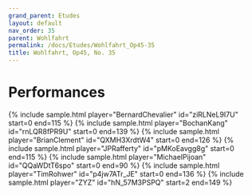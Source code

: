 ```yaml
---
grand_parent: Etudes
layout: default
nav_order: 35
parent: Wohlfahrt
permalink: /docs/Etudes/Wohlfahrt_Op45-35
title: Wohlfahrt, Op45, No. 35
---
```

# Performances
<div class="sample-container">
    {% include sample.html player="BernardChevalier" id="ziRLNeL9I7U" start=0 end=115 %}
    {% include sample.html player="BochanKang" id="rnLQR8fPR9U" start=0 end=139 %}
    {% include sample.html player="BrianClement" id="QXMH3XrdtW4" start=0 end=126 %}
    {% include sample.html player="JPRafferty" id="pMKoEavgg8g" start=0 end=115 %}
    {% include sample.html player="MichaelPijoan" id="QQaWDtT6spo" start=0 end=90 %}
    {% include sample.html player="TimRohwer" id="p4jw7ATr_JE" start=0 end=136 %}
    {% include sample.html player="ZYZ" id="hN_57M3PSPQ" start=2 end=149 %}
</div>